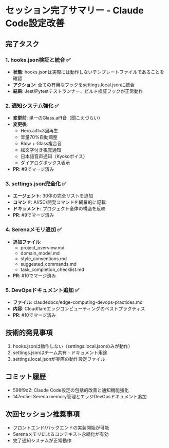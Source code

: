 # セッション完了サマリー - Claude Code設定改善

## 完了タスク

### 1. hooks.json検証と統合 ✅
- **状態**: hooks.jsonは実際には動作しないテンプレートファイルであることを確認
- **アクション**: 全ての有用なフックをsettings.local.jsonに統合
- **結果**: Jest/Pytestテストランナー、ビルド検証フックが正常動作

### 2. 通知システム強化 ✅
- **変更前**: 単一のGlass.aiff音（聞こえづらい）
- **変更後**: 
  - Hero.aiff×3回再生
  - 音量70%自動調整
  - Blow + Glass複合音
  - 絵文字付き視覚通知
  - 日本語音声通知（Kyokoボイス）
  - ダイアログボックス表示
- **PR**: #9でマージ済み

### 3. settings.json完全化 ✅
- **エージェント**: 30体の完全リストを追加
- **コマンド**: AI/SC/開発コマンドを網羅的に記載
- **ドキュメント**: プロジェクト全体の構造を反映
- **PR**: #9でマージ済み

### 4. Serenaメモリ追加 ✅
- **追加ファイル**:
  - project_overview.md
  - domain_model.md
  - style_conventions.md
  - suggested_commands.md
  - task_completion_checklist.md
- **PR**: #10でマージ済み

### 5. DevOpsドキュメント追加 ✅
- **ファイル**: claudedocs/edge-computing-devops-practices.md
- **内容**: Cloudflareエッジコンピューティングのベストプラクティス
- **PR**: #10でマージ済み

## 技術的発見事項
1. hooks.jsonは動作しない（settings.local.jsonのみが動作）
2. settings.jsonはチーム共有・ドキュメント用途
3. settings.local.jsonが実際の動作設定ファイル

## コミット履歴
- 598f9d2: Claude Code設定の包括的改善と通知機能強化
- 147ec5e: Serena memory管理とエッジDevOpsドキュメント追加

## 次回セッション推奨事項
- フロントエンド/バックエンドの実装開始が可能
- Serenaメモリによるコンテキスト永続化が有効
- 完了通知システムが正常動作